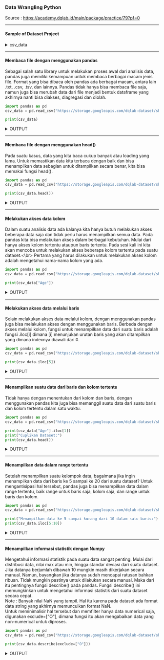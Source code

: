 ### Data Wrangling Python
Source : https://academy.dqlab.id/main/package/practice/79?pf=0

----

#### Sample of Dataset Project

<details>
<summary markdown="span">csv_data</summary>

![1](https://user-images.githubusercontent.com/112692717/202115810-ca60b662-2d66-4f05-94bb-7753a630e17a.png)

</details>

----

#### Membaca file dengan menggunakan pandas
Sebagai salah satu library untuk melakukan proses awal dari analisis data, pandas juga memiliki kemampuan untuk membaca berbagai macam jenis file. Format yang bisa dibaca oleh pandas ada berbagai macam, antara lain .txt, .csv, .tsv, dan lainnya. Pandas tidak hanya bisa membaca file saja, namun juga bisa merubah data dari file menjadi bentuk dataframe yang akhirnya nanti bisa diakses, diagregasi dan diolah.

```python
import pandas as pd
csv_data = pd.read_csv("https://storage.googleapis.com/dqlab-dataset/shopping_data.csv")

print(csv_data)
```

<details>
<summary markdown="span">OUTPUT</summary>

![2](https://user-images.githubusercontent.com/112692717/202115817-eba11eb6-82ad-4b69-93b4-55d5648fcdb4.PNG)

</details>

----

#### Membaca file dengan menggunakan head()
Pada suatu kasus, data yang kita baca cukup banyak atau loading yang lama. Untuk memastikan data kita terbaca dengan baik dan bisa menampilkan data sebagian untuk ditampilkan secara benar, kita bisa memakai fungsi head().

```python
import pandas as pd
csv_data = pd.read_csv("https://storage.googleapis.com/dqlab-dataset/shopping_data.csv")

print(csv_data.head())
```

<details>
<summary markdown="span">OUTPUT</summary>

![3](https://user-images.githubusercontent.com/112692717/202115819-dc250edb-9611-4572-939e-b6f58eee7c8b.PNG)

</details>

----

#### Melakukan akses data kolom
Dalam suatu analisis data ada kalanya kita hanya butuh melakukan akses beberapa data saja dan tidak perlu harus menampilkan semua data. Pada pandas kita bisa melakukan akses dalam berbagai kebutuhan. Mulai dari hanya akses kolom tertentu ataupun baris tertentu. Pada sesi kali ini kita akan mencoba untuk melakukan akses beberapa kolom tertentu pada suatu dataset.<\br>
Pertama yang harus dilakukan untuk melakukan akses kolom adalah mengetahui nama-nama kolom yang ada.

```python
import pandas as pd
csv_data = pd.read_csv("https://storage.googleapis.com/dqlab-dataset/shopping_data.csv")

print(csv_data["Age"])
```

<details>
<summary markdown="span">OUTPUT</summary>

![4](https://user-images.githubusercontent.com/112692717/202115823-b402ee19-d5b3-4c68-9d56-2e038a7c6ce6.PNG)

</details>

----

#### Melakukan akses data melalui baris
Selain melakukan akses data melalui kolom, dengan menggunakan pandas juga bisa melakukan akses dengan menggunakan baris. Berbeda dengan akses melalui kolom, fungsi untuk menampilkan data dari suatu baris adalah fungsi .iloc[i] dimana [i] menunjukan urutan baris yang akan ditampilkan yang dimana indexnya diawali dari 0.

```python
import pandas as pd
csv_data = pd.read_csv("https://storage.googleapis.com/dqlab-dataset/shopping_data.csv")

print(csv_data.iloc[5])
```

<details>
<summary markdown="span">OUTPUT</summary>

![5](https://user-images.githubusercontent.com/112692717/202115833-b26d5404-67aa-4ccf-85ac-c8a5d7ff7cea.PNG)

</details>

----

#### Menampilkan suatu data dari baris dan kolom tertentu
Tidak hanya dengan menentukan dari kolom dan baris, dengan menggunakan pandas kita juga bisa memanggil suatu data dari suatu baris dan kolom tertentu dalam satu waktu.

```python
import pandas as pd
csv_data = pd.read_csv("https://storage.googleapis.com/dqlab-dataset/shopping_data.csv")

print(csv_data["Age"].iloc[1])
print("Cuplikan Dataset:")
print(csv_data.head())
```

<details>
<summary markdown="span">OUTPUT</summary>

![6](https://user-images.githubusercontent.com/112692717/202115841-e7c277c8-3b1e-422f-a346-b617ac48f2bf.PNG)

</details>

----

#### Menampilkan data dalam range tertentu
Setelah menampilkan suatu kelompok data, bagaimana jika ingin menampilkan data dari baris ke 5 sampai ke 20 dari suatu dataset? Untuk mengantisipasi hal tersebut, pandas juga bisa menampilkan data dalam range tertentu, baik range untuk baris saja, kolom saja, dan range untuk baris dan kolom.

```python
import pandas as pd
csv_data = pd.read_csv("https://storage.googleapis.com/dqlab-dataset/shopping_data.csv")

print("Menampilkan data ke 5 sampai kurang dari 10 dalam satu baris:")
print(csv_data.iloc[5:10])
```

<details>
<summary markdown="span">OUTPUT</summary>

![7](https://user-images.githubusercontent.com/112692717/202115844-4963ff52-7e23-4fe7-82c1-312d4f655cd2.PNG)

</details>

----

#### Menampilkan informasi statistik dengan Numpy
Mengetahui informasi statistik pada suatu data sangat penting. Mulai dari distribusi data, nilai max atau min, hingga standar deviasi dari suatu dataset. Jika datanya berjumlah dibawah 10 mungkin masih dikerjakan secara manual. Namun, bayangkan jika datanya sudah mencapai ratusan bahkan ribuan. Tidak mungkin pastinya untuk dilakukan secara manual. Maka dari itu pentingnya fungsi describe() pada pandas. Fungsi describe() ini memungkinkan untuk mengetahui informasi statistik dari suatu dataset secara cepat.</br>
Note : Banyak nilai NaN yang tampil. Hal itu karena pada dataset ada format data string yang akhirnya memunculkan format NaN.</br>
Untuk meminimalisir hal tersebut dan memfilter hanya data numerical saja, digunakan  exclude=["O"], dimana fungsi itu akan mengabaikan data yang non-numerical untuk diproses.

```python
import pandas as pd
csv_data = pd.read_csv("https://storage.googleapis.com/dqlab-dataset/shopping_data.csv")

print(csv_data.describe(exclude=["O"]))
```

<details>
<summary markdown="span">OUTPUT</summary>

![8](https://user-images.githubusercontent.com/112692717/202115845-2b15bd47-e477-4c2d-9eca-3a3c0abce7ac.PNG)

</details>
